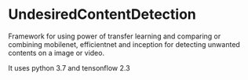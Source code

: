 # UndesiredContentDetection
Framework for using power of transfer learning and comparing or combining mobilenet, efficientnet and inception for detecting unwanted contents on a image or video.

It uses python 3.7 and tensonflow 2.3